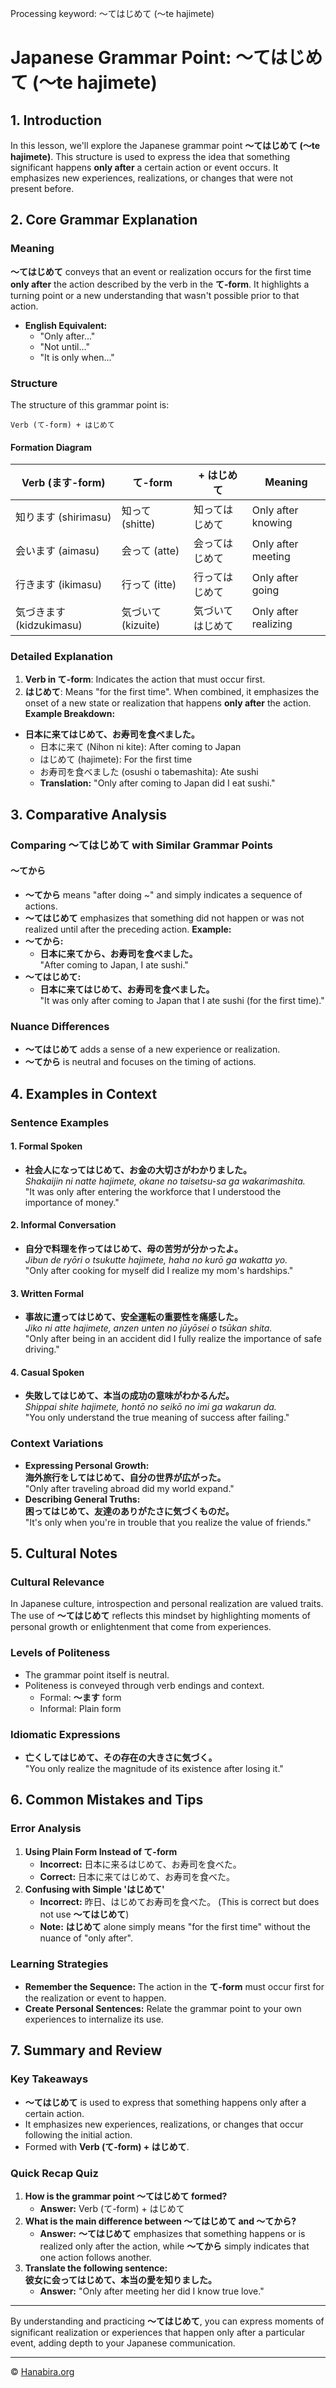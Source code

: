 Processing keyword: ～てはじめて (〜te hajimete)
# Japanese Grammar Point: ～てはじめて (〜te hajimete)

## 1. Introduction
In this lesson, we'll explore the Japanese grammar point **～てはじめて (〜te hajimete)**. This structure is used to express the idea that something significant happens **only after** a certain action or event occurs. It emphasizes new experiences, realizations, or changes that were not present before.
## 2. Core Grammar Explanation
### Meaning
**～てはじめて** conveys that an event or realization occurs for the first time **only after** the action described by the verb in the **て-form**. It highlights a turning point or a new understanding that wasn't possible prior to that action.
- **English Equivalent:**  
  - "Only after..."  
  - "Not until..."  
  - "It is only when..."
### Structure
The structure of this grammar point is:
```plaintext
Verb (て-form) + はじめて
```
#### Formation Diagram
| **Verb (ます-form)** | **て-form** | **+ はじめて**       | **Meaning**                   |
|---------------------|-------------|----------------------|-------------------------------|
| 知ります (shirimasu) | 知って (shitte) | 知ってはじめて          | Only after knowing            |
| 会います (aimasu)    | 会って (atte)  | 会ってはじめて          | Only after meeting            |
| 行きます (ikimasu)    | 行って (itte)  | 行ってはじめて          | Only after going              |
| 気づきます (kidzukimasu) | 気づいて (kizuite) | 気づいてはじめて        | Only after realizing          |
### Detailed Explanation
1. **Verb in て-form**: Indicates the action that must occur first.
2. **はじめて**: Means "for the first time". When combined, it emphasizes the onset of a new state or realization that happens **only after** the action.
**Example Breakdown:**
- **日本に来てはじめて、お寿司を食べました。**  
  - 日本に来て (Nihon ni kite): After coming to Japan
  - はじめて (hajimete): For the first time
  - お寿司を食べました (osushi o tabemashita): Ate sushi
  - **Translation:** "Only after coming to Japan did I eat sushi."
## 3. Comparative Analysis
### Comparing ～てはじめて with Similar Grammar Points
#### ～てから
- **～てから** means "after doing ~" and simply indicates a sequence of actions.
- **～てはじめて** emphasizes that something did not happen or was not realized until after the preceding action.
**Example:**
- **～てから:**  
  - **日本に来てから、お寿司を食べました。**  
    "After coming to Japan, I ate sushi."
- **～てはじめて:**  
  - **日本に来てはじめて、お寿司を食べました。**  
    "It was only after coming to Japan that I ate sushi (for the first time)."
### Nuance Differences
- **～てはじめて** adds a sense of a new experience or realization.
- **～てから** is neutral and focuses on the timing of actions.
## 4. Examples in Context
### Sentence Examples
#### 1. Formal Spoken
- **社会人になってはじめて、お金の大切さがわかりました。**  
  _Shakaijin ni natte hajimete, okane no taisetsu-sa ga wakarimashita._  
  "It was only after entering the workforce that I understood the importance of money."
#### 2. Informal Conversation
- **自分で料理を作ってはじめて、母の苦労が分かったよ。**  
  _Jibun de ryōri o tsukutte hajimete, haha no kurō ga wakatta yo._  
  "Only after cooking for myself did I realize my mom's hardships."
#### 3. Written Formal
- **事故に遭ってはじめて、安全運転の重要性を痛感した。**  
  _Jiko ni atte hajimete, anzen unten no jūyōsei o tsūkan shita._  
  "Only after being in an accident did I fully realize the importance of safe driving."
#### 4. Casual Spoken
- **失敗してはじめて、本当の成功の意味がわかるんだ。**  
  _Shippai shite hajimete, hontō no seikō no imi ga wakarun da._  
  "You only understand the true meaning of success after failing."
### Context Variations
- **Expressing Personal Growth:**  
  **海外旅行をしてはじめて、自分の世界が広がった。**  
  "Only after traveling abroad did my world expand."
- **Describing General Truths:**  
  **困ってはじめて、友達のありがたさに気づくものだ。**  
  "It's only when you're in trouble that you realize the value of friends."
## 5. Cultural Notes
### Cultural Relevance
In Japanese culture, introspection and personal realization are valued traits. The use of **～てはじめて** reflects this mindset by highlighting moments of personal growth or enlightenment that come from experiences.
### Levels of Politeness
- The grammar point itself is neutral.
- Politeness is conveyed through verb endings and context.
  - Formal: **～ます** form
  - Informal: Plain form
### Idiomatic Expressions
- **亡くしてはじめて、その存在の大きさに気づく。**  
  "You only realize the magnitude of its existence after losing it."
## 6. Common Mistakes and Tips
### Error Analysis
1. **Using Plain Form Instead of て-form**
   - **Incorrect:** 日本に来るはじめて、お寿司を食べた。
   - **Correct:** 日本に来てはじめて、お寿司を食べた。
2. **Confusing with Simple 'はじめて'**
   - **Incorrect:** 昨日、はじめてお寿司を食べた。 (This is correct but does not use **～てはじめて**)
   - **Note:** **はじめて** alone simply means "for the first time" without the nuance of "only after".
### Learning Strategies
- **Remember the Sequence:** The action in the **て-form** must occur first for the realization or event to happen.
- **Create Personal Sentences:** Relate the grammar point to your own experiences to internalize its use.
## 7. Summary and Review
### Key Takeaways
- **～てはじめて** is used to express that something happens only after a certain action.
- It emphasizes new experiences, realizations, or changes that occur following the initial action.
- Formed with **Verb (て-form) + はじめて**.
### Quick Recap Quiz
1. **How is the grammar point ～てはじめて formed?**
   - **Answer:** Verb (て-form) + はじめて
2. **What is the main difference between ～てはじめて and ～てから?**
   - **Answer:** **～てはじめて** emphasizes that something happens or is realized only after the action, while **～てから** simply indicates that one action follows another.
3. **Translate the following sentence:**  
   **彼女に会ってはじめて、本当の愛を知りました。**
   - **Answer:** "Only after meeting her did I know true love."

---
By understanding and practicing **～てはじめて**, you can express moments of significant realization or experiences that happen only after a particular event, adding depth to your Japanese communication.


---

© [Hanabira.org](https://hanabira.org)
